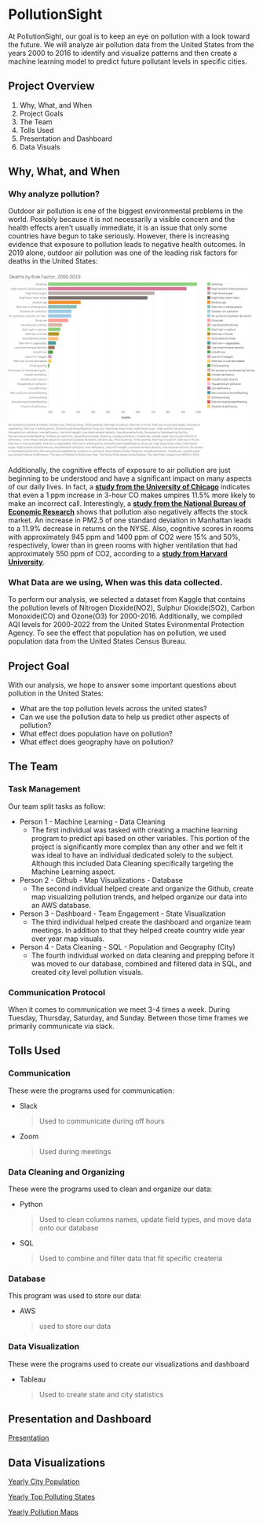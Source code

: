 # PollutionSight
At PollutionSight, our goal is to keep an eye on pollution with a look toward the future. We will analyze air pollution data from the United States from the years 2000 to 2016 to identify and visualize patterns and then create a machine learning model to predict future pollutant levels in specific cities.
## Project Overview
 1) Why, What, and When
 2) Project Goals
 3) The Team
 4) Tolls Used
 5) Presentation and Dashboard
 6) Data Visuals
## Why, What, and When
### Why analyze pollution?
Outdoor air pollution is one of the biggest environmental problems in the world. Possibly because it is not necessarily a visible concern and the health effects aren't usually immediate, it is an issue that only some countries have begun to take seriously. However, there is increasing evidence that exposure to pollution leads to negative health outcomes. In 2019 alone, outdoor air pollution was one of the leading risk factors for deaths in the United States:
 
![Deaths by risk factor for the United States in 2019](Resources/Deaths_by_Risk_Factor_2000_2019.png)
 
Additionally, the cognitive effects of exposure to air pollution are just beginning to be understood and have a significant impact on many aspects of our daily lives. In fact, a **[study from the University of Chicago](https://www.journals.uchicago.edu/doi/full/10.1086/698728)** indicates that even a 1 ppm increase in 3-hour CO makes umpires 11.5% more likely to make an incorrect call. Interestingly, a **[study from the National Bureau of Economic Research](https://www.nber.org/system/files/working_papers/w22753/w22753.pdf)** shows that pollution also negatively affects the stock market. An increase in PM2.5 of one standard deviation in Manhattan leads to a 11.9% decrease in returns on the NYSE. Also, cognitive scores in rooms with approximately 945 ppm and 1400 ppm of CO2 were 15% and 50%, respectively, lower than in green rooms with higher ventilation that had approximately 550 ppm of CO2, according to a **[study from Harvard University](https://dash.harvard.edu/bitstream/handle/1/27662232/4892924.pdf?sequence=1)**.
 
### What Data are we using, When was this data collected.
To perform our analysis, we selected a dataset from Kaggle that contains the pollution levels of Nitrogen Dioxide(NO2), Sulphur Dioxide(SO2), Carbon Monoxide(CO) and Ozone(O3) for 2000-2016. Additionally, we compiled AQI levels for 2000-2022 from the United States Evironmental Protection Agency. To see the effect that population has on pollution, we used population data from the United States Census Bureau.
 
## Project Goal
With our analysis, we hope to answer some important questions about pollution in the United States:
 
* What are the top pollution levels across the united states?
* Can we use the pollution data to help us predict other aspects of pollution?
* What effect does population have on pollution?
* What effect does geography have on pollution?
 
## The Team
### Task Management
Our team split tasks as follow:
* Person 1 - Machine Learning - Data Cleaning
    * The first individual was tasked with creating a machine learning program to predict api based on other variables. This portion of the project is significantly more complex than any other and we felt it was ideal to have an individual dedicated solely to the subject. Although this included Data Cleaning specifically targeting the Machine Learning aspect.
* Person 2 - Github - Map Visualizations - Database
    * The second individual helped create and organize the Github, create map visualizing pollution trends, and helped organize our data into an AWS database.
* Person 3 - Dashboard - Team Engagement - State Visualization
    * The third individual helped create the dashboard and organize team meetings. In addition to that they helped create country wide year over year map visuals.
* Person 4 - Data Cleaning - SQL - Population and Geography (City)
    * The fourth individual worked on data cleaning and prepping before it was moved to our database, combined and filtered data in SQL, and created city level pollution visuals.
### Communication Protocol
When it comes to communication we meet 3-4 times a week. During Tuesday, Thursday, Saturday, and Sunday. Between those time frames we primarily communicate via slack.
## Tolls Used
### Communication
These were the programs used for communication:
* Slack
    > Used to communicate during off hours
* Zoom
    > Used during meetings
 
### Data Cleaning and Organizing
These were the programs used to clean and organize our data:
* Python
    > Used to clean columns names, update field types, and move data onto our database
* SQL
    > Used to combine and filter data that fit specific createria
 
### Database
This program was used to store our data:
* AWS
    >used to store our data
 
### Data Visualization
These were the programs used to create our visualizations and dashboard
* Tableau
    > Used to create state and city statistics
 
## Presentation and Dashboard

[Presentation](https://docs.google.com/presentation/d/1-q1f62aT4ipLGKyN-nhjjkpQ-auFi5T6wycMF4iLf2Y/edit?usp=sharing)


## Data Visualizations 

[Yearly City Population](https://public.tableau.com/app/profile/jahid.miah/viz/YearlyCityPopulationvsPollution/YearlyCityPopulationvsPollution)

[Yearly Top Polluting States](https://public.tableau.com/app/profile/jahid.miah/viz/YearlyTopPollutingStates/YearlyTopPollutingStates)

[Yearly Pollution Maps](https://public.tableau.com/app/profile/jahid.miah/viz/YearlyPollutionStats/YearlyPollutionMaps?publish=yes)

